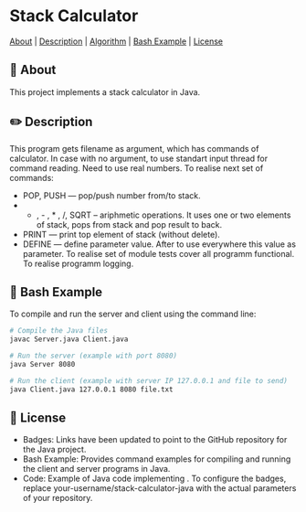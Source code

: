 # Stack Calculator


[About](#:dart:-about) | [Description](#:pencil2:-description) | [Algorithm](#:triangular_ruler:-algorithm) | [Bash Example](#:paperclip:-bash-example) | [License](#:page_with_curl:-license)


## :dart: About

This project implements a stack calculator in Java. 
## :pencil2: Description

This program gets filename as argument, which has commands of calculator. In case with no argument, to use standart input thread for command reading. Need to use real numbers. To realise next set of commands: 
- POP, PUSH — pop/push number from/to stack.
- + , - , * , /, SQRT – ariphmetic operations. It uses one or two elements of stack, pops from stack and pop result to back.
- PRINT — print top element of stack (without delete).
- DEFINE — define parameter value. After to use everywhere this value as parameter.
To realise set of module tests cover all programm functional.
To realise programm logging.

## :paperclip: Bash Example

To compile and run the server and client using the command line:

```bash
# Compile the Java files
javac Server.java Client.java

# Run the server (example with port 8080)
java Server 8080

# Run the client (example with server IP 127.0.0.1 and file to send)
java Client.java 127.0.0.1 8080 file.txt
```

## :page_with_curl: License

   - Badges: Links have been updated to point to the GitHub repository for the Java project.
   - Bash Example: Provides command examples for compiling and running the client and server programs in Java.
   - Code: Example of Java code implementing .
To configure the badges, replace your-username/stack-calculator-java with the actual parameters of your repository.
